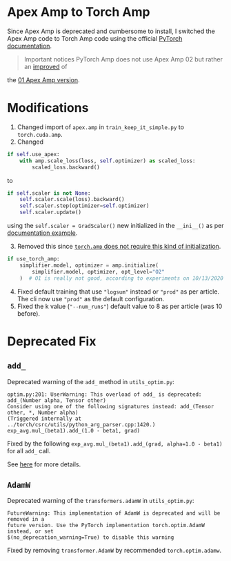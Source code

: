 # Apex Amp to Torch Amp

Since Apex Amp is deprecated and cumbersome to install, I switched the Apex Amp code to Torch Amp code using the
official [PyTorch documentation](https://github.com/pytorch/pytorch/issues/52279).

> Important notices
> PyTorch Amp does not use Apex Amp 02 but rather
> an [improved](https://github.com/NVIDIA/apex/issues/818#issuecomment-639012282) of
>
the [01 Apex Amp version](https://discuss.pytorch.org/t/how-can-i-use-o2-optimization-with-torch-cuda-amp-like-apex/156449).

# Modifications

1. Changed import of `apex.amp` in `train_keep_it_simple.py` to `torch.cuda.amp`.
2. Changed

```python
if self.use_apex:
    with amp.scale_loss(loss, self.optimizer) as scaled_loss:
        scaled_loss.backward()
```

to

```python
if self.scaler is not None:
    self.scaler.scale(loss).backward()
    self.scaler.step(optimizer=self.optimizer)
    self.scaler.update()
```

using the `self.scaler = GradScaler()` new initialized in the `__ini__()` as
per [documentation example](https://pytorch.org/docs/stable/notes/amp_examples.html#typical-mixed-precision-training).

3. Removed this
   since [`torch.amp` does not require this kind of initialization](https://discuss.pytorch.org/t/torch-cuda-amp-equivalent-of-apex-amp-initialize/132598/5).

```python
if use_torch_amp:
    simplifier.model, optimizer = amp.initialize(
        simplifier.model, optimizer, opt_level="O2"
    )  # O1 is really not good, according to experiments on 10/13/2020
```

4. Fixed default training that use `"logsum"` instead or `"prod"` as per article. The cli now use `"prod"` as the
   default configuration.
5. Fixed the k value (`"--num_runs"`) default value to 8 as per article (was 10 before).

# Deprecated Fix

## `add_`

Deprecated warning of the `add_` method in `utils_optim.py`:

```shell
optim.py:201: UserWarning: This overload of add_ is deprecated: add_(Number alpha, Tensor other)
Consider using one of the following signatures instead: add_(Tensor other, *, Number alpha) 
(Triggered internally at ../torch/csrc/utils/python_arg_parser.cpp:1420.) exp_avg.mul_(beta1).add_(1.0 - beta1, grad)
```

Fixed by the following `exp_avg.mul_(beta1).add_(grad, alpha=1.0 - beta1)` for all `add_` call.

See [here](https://discuss.pytorch.org/t/userwarning-this-overload-of-add-addcmul-addcdiv-is-deprecated-errors-while-implementing-sharedadam/99802)
for more details.

## `AdamW`

Deprecated warning of the `transformers.adamW` in `utils_optim.py`:

```shell
FutureWarning: This implementation of AdamW is deprecated and will be removed in a 
future version. Use the PyTorch implementation torch.optim.AdamW instead, or set 
$(no_deprecation_warning=True) to disable this warning
```

Fixed by removing `transformer.AdamW` by recommended `torch.optim.adamw`.